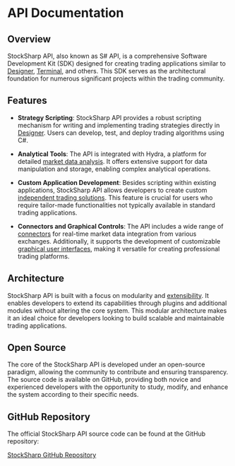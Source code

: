 # API Documentation

## Overview

StockSharp API, also known as S# API, is a comprehensive Software Development Kit (SDK) designed for creating trading applications similar to [Designer](designer.md), [Terminal](terminal.md), and others. This SDK serves as the architectural foundation for numerous significant projects within the trading community.

## Features

- **Strategy Scripting**: StockSharp API provides a robust scripting mechanism for writing and implementing trading strategies directly in [Designer](designer/strategies/using_csharp.md). Users can develop, test, and deploy trading algorithms using C#.

- **Analytical Tools**: The API is integrated with Hydra, a platform for detailed [market data analysis](hydra/analytics.md). It offers extensive support for data manipulation and storage, enabling complex analytical operations.

- **Custom Application Development**: Besides scripting within existing applications, StockSharp API allows developers to create custom [independent trading solutions](api/examples.md). This feature is crucial for users who require tailor-made functionalities not typically available in standard trading applications.

- **Connectors and Graphical Controls**: The API includes a wide range of [connectors](api/connectors.md) for real-time market data integration from various exchanges. Additionally, it supports the development of customizable [graphical user interfaces](api/graphical_user_interface.md), making it versatile for creating professional trading platforms.

## Architecture

StockSharp API is built with a focus on modularity and [extensibility](api/connectors/creating_own_connector.md). It enables developers to extend its capabilities through plugins and additional modules without altering the core system. This modular architecture makes it an ideal choice for developers looking to build scalable and maintainable trading applications.

## Open Source

The core of the StockSharp API is developed under an open-source paradigm, allowing the community to contribute and ensuring transparency. The source code is available on GitHub, providing both novice and experienced developers with the opportunity to study, modify, and enhance the system according to their specific needs.

## GitHub Repository

The official StockSharp API source code can be found at the GitHub repository:

[StockSharp GitHub Repository](https://github.com/stocksharp/stocksharp)